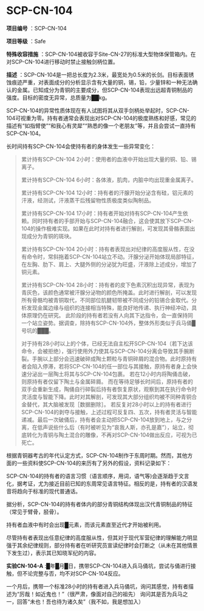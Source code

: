 # SCP-CN-104

**项目编号** ：SCP-CN-104

**项目等级** ：Safe

**特殊收容措施** ：SCP-CN-104被收容于Site-CN-27的标准大型物体保管箱内。在对SCP-CN-104进行移动时禁止接触剑柄位置。

**描述** ：SCP-CN-104是一把总长度为2.3米，最宽处为0.5米的长剑。目标表面锈蚀痕迹严重，对表面成分的分析显示含有大量的铜，锡，铅，少量锌和一种无法确认的金属。已知成分为青铜的主要成分，但SCP-CN-104表现出远超青铜制品的强度。目标的密度无异常，总质量为██kg。

SCP-CN-104的异常性质体现在有人试图将其从双手剑柄处举起时，SCP-CN-104可视重为零。持有者通常会表现出对SCP-CN-104的极度熟练和好感，常见的描述有“如指臂使”“和我心有灵犀”“熟悉的像一个老朋友”等，并且会尝试一直持有SCP-CN-104。

长时间持有SCP-CN-104会使持有者的身体发生一些异常变化：


> 累计持有SCP-CN-104 2小时：使用者的血液中开始出现大量的铜、铅、锡离子。
> 
> 累计持有SCP-CN-104 6小时：各体液，肌肉，内脏中均出现重金属离子。
> 
> 累计持有SCP-CN-104 12小时：持有者的汗腺开始分泌含有硅，铝元素的汗液，经测试，汗液蒸干后残留物性质极度类似陶制品。
> 
> 累计持有SCP-CN-104 17小时：持有者开始对持有SCP-CN-104产生依赖。同时持有者的手部开始与SCP-CN-104融合，这会使其放下SCP-CN-104的操作极难实现。如果在此时对持有者进行解剖，可发现其骨骼表面出现成分为青铜的斑块。
> 
> 累计持有SCP-CN-104 20小时：持有者表现出对纪律的高度服从性，在没有命令时，常斜拖着SCP-CN-104站立不动。汗腺分泌开始体现局部特征，在左胸、肋下、肩上、大腿外侧的分泌犹为旺盛，汗液除上述成分，增加了铜元素。
> 
> 累计持有SCP-CN-104 28小时：持有者的皮下色素沉积出现异常，表现为青灰色，该颜色通常被汗腺分泌物的颜色所掩盖。此时进行解剖，可以发现所有骨骼均被青铜取代，不同部位肌腱韧带被不同成分的铅锡合金取代。分析发现金属边缘与组织的连接相当特殊，能良好地传递、执行神经冲动，具体原理仍在研究。
此阶段的持有者若没有人向其下达指令，会一直保持同一个站立姿势。据调查，除持有SCP-CN-104外，整体外形类似于兵马俑█号坑的███。
> 
> 对于持有28小时以上的个体，已经无法自主松开SCP-CN-104（若下达该命令，会被拒绝），强行使用外力使其与SCP-CN-104分离会导致其手腕断裂。手腕以上部分会迅速破碎成陶土颗粒与青铜碎屑的混合物。此时原持有者会陷入停滞，若将SCP-CN-104的任一部位与其接触，原持有者身上会快速分泌出一层陶土将其与SCP-CN-104包裹。
若在12小时内将陶俑击破，则原持有者仅留下陶土与金属碎屑。 而在等待足够长时间后，原持有者的双手会重新生成，陶俑自行碎裂后持有者恢复原状，观察到其在执行命令时灵活度与智能下降。此时对其解剖，可发现其大部分组织均被不同种青铜合金替代，其大脑被发现［数据删除］。
若反复对28小时以上的持有者进行SCP-CN-104的剥夺与接触，上述过程可反复四、五次，持有者灵活与智能递减。最后一次破俑后，持有者会主动把SCP-CN-104放到地上，与之分离，在低声说些什么后（有时被听见为“哀我人斯，亦孔是嘉”），站立，彻底转化为青铜与陶土混合的雕像，不再对SCP-CN-104做出反应，可视为已死亡。
> 

根据青铜器考古的年代认定方式，SCP-CN-104制作于东周时期。然而，其他方面的一些资料使SCP-CN-104的来历有了另外的假设，资料记录如下：

SCP-CN-104的持有者的语言习惯（语言顺序，用词，语气等)会逐渐趋于文言化，据考证，尤为接近目前已知的东周常见语言特征。相反的是，持有者的汉语发音将趋向于标准的现代普通话。

据分析，SCP-CN-104的持有者体内的部分青铜结构体现出汉代青铜制品的特征（常见于臂骨，胫骨）。

持有者血液中有时会出现█元素，而该元素直至近代才开始被利用。

尽管持有者表现出任意纪律的高度服从性，但其对于现代军营纪律的理解能力明显强于其余纪律规则，部分持有者在听研究员宣读纪律时会打断之（从未在其他情景下发生过），表示其已知晓军纪的内容。

**实验CN-104-A** :█年█月█日，携带SCP-CN-104进入兵马俑坑，尝试与俑进行接触，但不论完整与否，均不对SCP-CN-104反应。

一个月后，携带一个标准28小时的持有者进入兵马俑坑，询问其感觉，持有者描述为“厉哉！如近鬼也！”（很严肃，像面对自己的祖先）
询问其是否为兵马之一，回答“未也！吾也待为诸久矣”（我不如，我是想加入）




